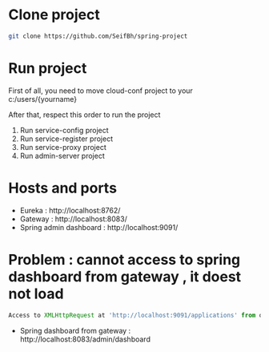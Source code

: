 # Clone project
```bash
git clone https://github.com/SeifBh/spring-project
```

# Run project

First of all, you need to move cloud-conf project to your c:/users/{yourname}

After that, respect this order to run the project

1. Run service-config project
2. Run service-register project
3. Run service-proxy project
4. Run admin-server project



# Hosts and ports 

- Eureka : http://localhost:8762/
- Gateway : http://localhost:8083/
- Spring admin dashboard : http://localhost:9091/


# Problem : cannot access to spring dashboard from gateway , it doest not load 

```js
Access to XMLHttpRequest at 'http://localhost:9091/applications' from origin 'http://localhost:8083' has been blocked by CORS policy: No 'Access-Control-Allow-Origin' header is present on the requested resource.
```


- Spring dashboard from gateway : http://localhost:8083/admin/dashboard

